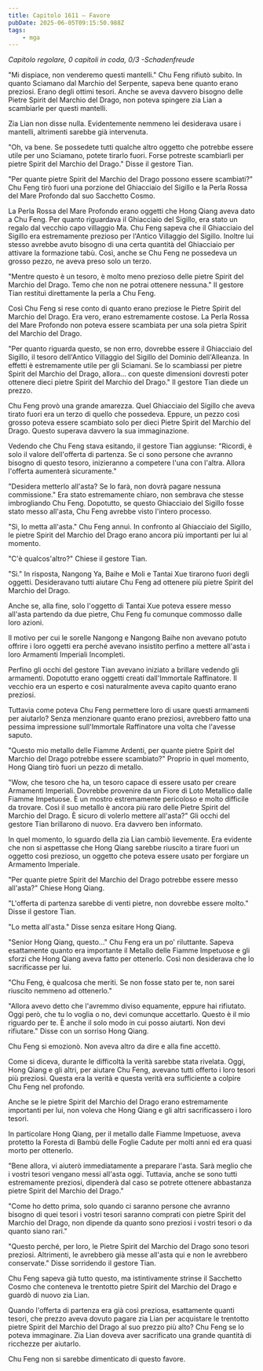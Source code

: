 ```yaml
---
title: Capitolo 1611 – Favore
pubDate: 2025-06-05T09:15:50.988Z
tags:
    - mga
---
```



<em>Capitolo regolare,
0 capitoli in coda, 0/3
-Schadenfreude</em>


"Mi dispiace, non venderemo questi mantelli." Chu Feng rifiutò subito. In quanto Sciamano dal Marchio del Serpente, sapeva bene quanto erano preziosi. Erano degli ottimi tesori. Anche se aveva davvero bisogno delle Pietre Spirit del Marchio del Drago, non poteva spingere zia Lian a scambiarle per questi mantelli.


Zia Lian non disse nulla. Evidentemente nemmeno lei desiderava usare i mantelli, altrimenti sarebbe già intervenuta.


"Oh, va bene. Se possedete tutti qualche altro oggetto che potrebbe essere utile per uno Sciamano, potete tirarlo fuori. Forse potreste scambiarli per pietre Spirit del Marchio del Drago." Disse il gestore Tian.


"Per quante pietre Spirit del Marchio del Drago possono essere scambiati?" Chu Feng tirò fuori una porzione del Ghiacciaio del Sigillo e la Perla Rossa del Mare Profondo dal suo Sacchetto Cosmo.


La Perla Rossa del Mare Profondo erano oggetti che Hong Qiang aveva dato a Chu Feng. Per quanto riguardava il Ghiacciaio del Sigillo, era stato un regalo dal vecchio capo villaggio Ma. Chu Feng sapeva che il Ghiacciaio del Sigillo era estremamente prezioso per l'Antico Villaggio del Sigillo. Inoltre lui stesso avrebbe avuto bisogno di una certa quantità del Ghiacciaio per attivare la formazione tabù. Così, anche se Chu Feng ne possedeva un grosso pezzo, ne aveva preso solo un terzo.


"Mentre questo è un tesoro, è molto meno prezioso delle pietre Spirit del Marchio del Drago. Temo che non ne potrai ottenere nessuna." Il gestore Tian restituì direttamente la perla a Chu Feng.


Così Chu Feng si rese conto di quanto erano preziose le Pietre Spirit del Marchio del Drago. Era vero, erano estremamente costose. La Perla Rossa del Mare Profondo non poteva essere scambiata per una sola pietra Spirit del Marchio del Drago.


"Per quanto riguarda questo, se non erro, dovrebbe essere il Ghiacciaio del Sigillo, il tesoro dell'Antico Villaggio del Sigillo del Dominio dell'Alleanza. In effetti è estremamente utile per gli Sciamani. Se lo scambiassi per pietre Spirit del Marchio del Drago, allora... con queste dimensioni dovresti poter ottenere dieci pietre Spirit del Marchio del Drago." Il gestore Tian diede un prezzo.


Chu Feng provò una grande amarezza. Quel Ghiacciaio del Sigillo che aveva tirato fuori era un terzo di quello che possedeva. Eppure, un pezzo così grosso poteva essere scambiato solo per dieci Pietre Spirit del Marchio del Drago. Questo superava davvero la sua immaginazione.


Vedendo che Chu Feng stava esitando, il gestore Tian aggiunse: "Ricordi, è solo il valore dell'offerta di partenza. Se ci sono persone che avranno bisogno di questo tesoro, inizieranno a competere l'una con l'altra. Allora l'offerta aumenterà sicuramente."


"Desidera metterlo all'asta? Se lo farà, non dovrà pagare nessuna commissione." Era stato estremamente chiaro, non sembrava che stesse imbrogliando Chu Feng. Dopotutto, se questo Ghiacciaio del Sigillo fosse stato messo all'asta, Chu Feng avrebbe visto l'intero processo.


"Sì, lo metta all'asta." Chu Feng annuì. In confronto al Ghiacciaio del Sigillo, le pietre Spirit del Marchio del Drago erano ancora più importanti per lui al momento.


"C'è qualcos'altro?" Chiese il gestore Tian.


"Sì." In risposta, Nangong Ya, Baihe e Moli e Tantai Xue tirarono fuori degli oggetti. Desideravano tutti aiutare Chu Feng ad ottenere più pietre Spirit del Marchio del Drago.


Anche se, alla fine, solo l'oggetto di Tantai Xue poteva essere messo all'asta partendo da due pietre, Chu Feng fu comunque commosso dalle loro azioni.


Il motivo per cui le sorelle Nangong e Nangong Baihe non avevano potuto offrire i loro oggetti era perché avevano insistito perfino a mettere all'asta i loro Armamenti Imperiali Incompleti.


Perfino gli occhi del gestore Tian avevano iniziato a brillare vedendo gli armamenti. Dopotutto erano oggetti creati dall'Immortale Raffinatore. Il vecchio era un esperto e così naturalmente aveva capito quanto erano preziosi.


Tuttavia come poteva Chu Feng permettere loro di usare questi armamenti per aiutarlo? Senza menzionare quanto erano preziosi, avrebbero fatto una pessima impressione sull'Immortale Raffinatore una volta che l'avesse saputo.


"Questo mio metallo delle Fiamme Ardenti, per quante pietre Spirit del Marchio del Drago potrebbe essere scambiato?" Proprio in quel momento, Hong Qiang tirò fuori un pezzo di metallo.


"Wow, che tesoro che ha, un tesoro capace di essere usato per creare Armamenti Imperiali. Dovrebbe provenire da un Fiore di Loto Metallico dalle Fiamme Impetuose. È un mostro estremamente pericoloso e molto difficile da trovare. Così il suo metallo è ancora più raro delle Pietre Spirit del Marchio del Drago. È sicuro di volerlo mettere all'asta?" Gli occhi del gestore Tian brillarono di nuovo. Era davvero ben informato.


In quel momento, lo sguardo della zia Lian cambiò lievemente. Era evidente che non si aspettasse che Hong Qiang sarebbe riuscito a tirare fuori un oggetto così prezioso, un oggetto che poteva essere usato per forgiare un Armamento Imperiale.


"Per quante pietre Spirit del Marchio del Drago potrebbe essere messo all'asta?" Chiese Hong Qiang.


"L'offerta di partenza sarebbe di venti pietre, non dovrebbe essere molto." Disse il gestore Tian.


"Lo metta all'asta." Disse senza esitare Hong Qiang.


"Senior Hong Qiang, questo..." Chu Feng era un po' riluttante. Sapeva esattamente quanto era importante il Metallo delle Fiamme Impetuose e gli sforzi che Hong Qiang aveva fatto per ottenerlo. Così non desiderava che lo sacrificasse per lui.


"Chu Feng, è qualcosa che meriti. Se non fosse stato per te, non sarei riuscito nemmeno ad ottenerlo."


"Allora avevo detto che l'avremmo diviso equamente, eppure hai rifiutato. Oggi però, che tu lo voglia o no, devi comunque accettarlo. Questo è il mio riguardo per te. È anche il solo modo in cui posso aiutarti. Non devi rifiutare." Disse con un sorriso Hong Qiang.


Chu Feng si emozionò. Non aveva altro da dire e alla fine accettò.


Come si diceva, durante le difficoltà la verità sarebbe stata rivelata. Oggi, Hong Qiang e gli altri, per aiutare Chu Feng, avevano tutti offerto i loro tesori più preziosi. Questa era la verità e questa verità era sufficiente a colpire Chu Feng nel profondo.


Anche se le pietre Spirit del Marchio del Drago erano estremamente importanti per lui, non voleva che Hong Qiang e gli altri sacrificassero i loro tesori.


In particolare Hong Qiang, per il metallo dalle Fiamme Impetuose, aveva protetto la Foresta di Bambù delle Foglie Cadute per molti anni ed era quasi morto per ottenerlo.


"Bene allora, vi aiuterò immediatamente a preparare l'asta. Sarà meglio che i vostri tesori vengano messi all'asta oggi. Tuttavia, anche se sono tutti estremamente preziosi, dipenderà dal caso se potrete ottenere abbastanza pietre Spirit del Marchio del Drago."


"Come ho detto prima, solo quando ci saranno persone che avranno bisogno di quei tesori i vostri tesori saranno comprati con pietre Spirit del Marchio del Drago, non dipende da quanto sono preziosi i vostri tesori o da quanto siano rari."


"Questo perché, per loro, le Pietre Spirit del Marchio del Drago sono tesori preziosi. Altrimenti, le avrebbero già messe all'asta qui e non le avrebbero conservate." Disse sorridendo il gestore Tian.


Chu Feng sapeva già tutto questo, ma istintivamente strinse il Sacchetto Cosmo che conteneva le trentotto pietre Spirit del Marchio del Drago e guardò di nuovo zia Lian.


Quando l'offerta di partenza era già così preziosa, esattamente quanti tesori, che prezzo aveva dovuto pagare zia Lian per acquistare le trentotto pietre Spirit del Marchio del Drago al suo prezzo più alto? Chu Feng se lo poteva immaginare. Zia Lian doveva aver sacrificato una grande quantità di ricchezze per aiutarlo.


Chu Feng non si sarebbe dimenticato di questo favore.
                                


                                



